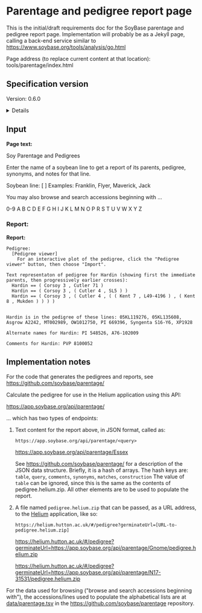 # Parentage and pedigree report page

This is the initial/draft requirements doc for the SoyBase parentage and pedigree report page. Implementation will probably be as a Jekyll page, calling a back-end service similar to
https://www.soybase.org/tools/analysis/go.html

Page address (to replace current content at that location): tools/parentage/index.html


## Specification version
Version: 0.6.0

<details>

v0.5.0 First draft, 2024-11-07. Initial UI spec and back-end service implementation. The API has two endpoints: one generating a zip file to be passed to the Helium web application, and the other being plain-text to be used for the report on the website.

v0.6.0 Second draft, 2024-11-25. Update back-end code and API. In this version, the text report is in JSON format. 

</details>

## Input

**Page text:**

Soy Parentage and Pedigrees

Enter the name of a soybean line to get a report of its parents, pedigree, synonyms, and notes for that line.

Soybean line: [  ]
  Examples: Franklin, Flyer, Maverick, Jack

You may also browse and search accessions beginning with ...

 0-9  A  B  C  D  E  F  G  H  I  J  K  L  M  N  O  P  R  S  T  U  V  W  X  Y  Z 


### Report:

**Report:**

```
Pedigree:
  [Pedigree viewer]
    For an interactive plot of the pedigree, click the "Pedigree viewer" button, then choose "Import".

Text representaton of pedigree for Hardin (showing first the immediate parents, then progressively earlier crosses):
  Hardin ==	( Corsoy 3 , Cutler 71 )
  Hardin ==	( Corsoy 3 , ( Cutler 4 , SL5 ) )
  Hardin ==	( Corsoy 3 , ( Cutler 4 , ( ( Kent 7 , L49-4196 ) , ( Kent 8 , Mukden ) ) ) )


Hardin is in the pedigree of these lines: 05KL119276, 05KL135608, Asgrow A2242, MT002989, OW1012750, PI 669396, Syngenta S16-Y6, XP1928

Alternate names for Hardin: PI 548526, A76-102009

Comments for Hardin: PVP 8100052
```


## Implementation notes

For the code that generates the pedigrees and reports, see
https://github.com/soybase/parentage/

Calculate the pedigree for use in the Helium application using this API:

  https://app.soybase.org/api/parentage/

... which has two types of endpoints:

1. Text content for the report above, in JSON format, called as:

   `https://app.soybase.org/api/parentage/<query>`
   
   https://app.soybase.org/api/parentage/Essex

   See https://github.com/soybase/parentage/ for a description of the JSON data structure. 
   Briefly, it is a hash of arrays. The hash keys are: 
     `table`, `query`, `comments`, `synonyms`, `matches`, `construction`
  The value of `table` can be ignored, since this is the same as the contents of pedigree.helium.zip.
  All other elements are to be used to populate the report.


3. A file named `pedigree.helium.zip` that can be passed, as a URL address, to the [Helium](https://helium.hutton.ac.uk/#/pedigree) application, like so:

   `https://helium.hutton.ac.uk/#/pedigree?germinateUrl=[URL-to-pedigree.helium.zip]`
  
   https://helium.hutton.ac.uk/#/pedigree?germinateUrl=https://app.soybase.org/api/parentage/Gnome/pedigree.helium.zip
    
   https://helium.hutton.ac.uk/#/pedigree?germinateUrl=https://app.soybase.org/api/parentage/N17-31531/pedigree.helium.zip


For the data used for browsing ("browse and search accessions beginning with"), the accessions/lines 
used to populate the alphabetical lists are at 
[data/parentage.tsv](https://github.com/soybase/parentage/blob/main/data/parentage.tsv) 
in the https://github.com/soybase/parentage repository.
